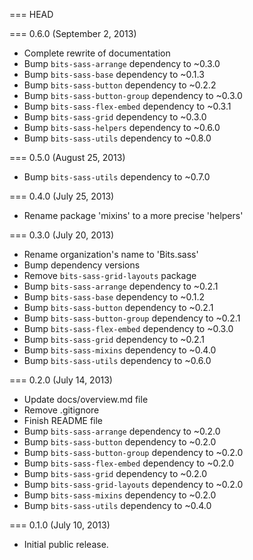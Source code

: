 === HEAD

=== 0.6.0 (September 2, 2013)

* Complete rewrite of documentation
* Bump `bits-sass-arrange` dependency to ~0.3.0
* Bump `bits-sass-base` dependency to ~0.1.3
* Bump `bits-sass-button` dependency to ~0.2.2
* Bump `bits-sass-button-group` dependency to ~0.3.0
* Bump `bits-sass-flex-embed` dependency to ~0.3.1
* Bump `bits-sass-grid` dependency to ~0.3.0
* Bump `bits-sass-helpers` dependency to ~0.6.0
* Bump `bits-sass-utils` dependency to ~0.8.0

=== 0.5.0 (August 25, 2013)

* Bump `bits-sass-utils` dependency to ~0.7.0

=== 0.4.0 (July 25, 2013)

* Rename package 'mixins' to a more precise 'helpers'

=== 0.3.0 (July 20, 2013)

* Rename organization's name to 'Bits.sass'
* Bump dependency versions
* Remove `bits-sass-grid-layouts` package
* Bump `bits-sass-arrange` dependency to ~0.2.1
* Bump `bits-sass-base` dependency to ~0.1.2
* Bump `bits-sass-button` dependency to ~0.2.1
* Bump `bits-sass-button-group` dependency to ~0.2.1
* Bump `bits-sass-flex-embed` dependency to ~0.3.0
* Bump `bits-sass-grid` dependency to ~0.2.1
* Bump `bits-sass-mixins` dependency to ~0.4.0
* Bump `bits-sass-utils` dependency to ~0.6.0

=== 0.2.0 (July 14, 2013)

* Update docs/overview.md file
* Remove .gitignore
* Finish README file
* Bump `bits-sass-arrange` dependency to ~0.2.0
* Bump `bits-sass-button` dependency to ~0.2.0
* Bump `bits-sass-button-group` dependency to ~0.2.0
* Bump `bits-sass-flex-embed` dependency to ~0.2.0
* Bump `bits-sass-grid` dependency to ~0.2.0
* Bump `bits-sass-grid-layouts` dependency to ~0.2.0
* Bump `bits-sass-mixins` dependency to ~0.2.0
* Bump `bits-sass-utils` dependency to ~0.4.0

=== 0.1.0 (July 10, 2013)

* Initial public release.